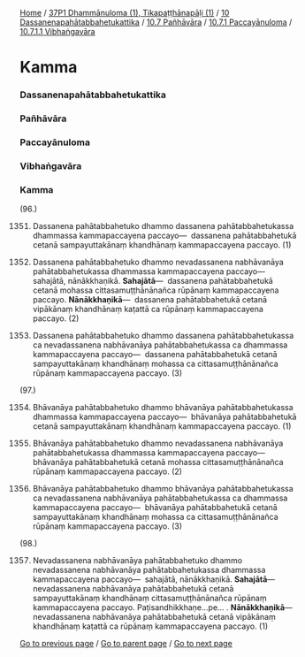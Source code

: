 
[Home](/) / [37P1 Dhammānuloma (1), Tikapaṭṭhānapāḷi (1)](/tipitaka/37P1.md) / [10 Dassanenapahātabbahetukattika](/tipitaka/37P1/10.md) / [10.7 Pañhāvāra](/tipitaka/37P1/10/10.7.md) / [10.7.1 Paccayānuloma](/tipitaka/37P1/10/10.7/10.7.1.md) / [10.7.1.1 Vibhaṅgavāra](/tipitaka/37P1/10/10.7/10.7.1/10.7.1.1.md)

# Kamma

### Dassanenapahātabbahetukattika

### Pañhāvāra

### Paccayānuloma

### Vibhaṅgavāra

### Kamma

(96.)

1351. Dassanena pahātabbahetuko dhammo dassanena pahātabbahetukassa dhammassa kammapaccayena paccayo—  dassanena pahātabbahetukā cetanā sampayuttakānaṃ khandhānaṃ kammapaccayena paccayo. (1)

1352. Dassanena pahātabbahetuko dhammo nevadassanena nabhāvanāya pahātabbahetukassa dhammassa kammapaccayena paccayo—  sahajātā, nānākkhaṇikā. **Sahajātā**—  dassanena pahātabbahetukā cetanā mohassa cittasamuṭṭhānānañca rūpānaṃ kammapaccayena paccayo. **Nānākkhaṇikā**—  dassanena pahātabbahetukā cetanā vipākānaṃ khandhānaṃ kaṭattā ca rūpānaṃ kammapaccayena paccayo. (2)

1353. Dassanena pahātabbahetuko dhammo dassanena pahātabbahetukassa ca nevadassanena nabhāvanāya pahātabbahetukassa ca dhammassa kammapaccayena paccayo—  dassanena pahātabbahetukā cetanā sampayuttakānaṃ khandhānaṃ mohassa ca cittasamuṭṭhānānañca rūpānaṃ kammapaccayena paccayo. (3)

(97.)

1354. Bhāvanāya pahātabbahetuko dhammo bhāvanāya pahātabbahetukassa dhammassa kammapaccayena paccayo—  bhāvanāya pahātabbahetukā cetanā sampayuttakānaṃ khandhānaṃ kammapaccayena paccayo. (1)

1355. Bhāvanāya pahātabbahetuko dhammo nevadassanena nabhāvanāya pahātabbahetukassa dhammassa kammapaccayena paccayo—  bhāvanāya pahātabbahetukā cetanā mohassa cittasamuṭṭhānānañca rūpānaṃ kammapaccayena paccayo. (2)

1356. Bhāvanāya pahātabbahetuko dhammo bhāvanāya pahātabbahetukassa ca nevadassanena nabhāvanāya pahātabbahetukassa ca dhammassa kammapaccayena paccayo—  bhāvanāya pahātabbahetukā cetanā sampayuttakānaṃ khandhānaṃ mohassa ca cittasamuṭṭhānānañca rūpānaṃ kammapaccayena paccayo. (3)

(98.)

1357. Nevadassanena nabhāvanāya pahātabbahetuko dhammo nevadassanena nabhāvanāya pahātabbahetukassa dhammassa kammapaccayena paccayo—  sahajātā, nānākkhaṇikā. **Sahajātā**—  nevadassanena nabhāvanāya pahātabbahetukā cetanā sampayuttakānaṃ khandhānaṃ cittasamuṭṭhānānañca rūpānaṃ kammapaccayena paccayo. Paṭisandhikkhaṇe…pe… . **Nānākkhaṇikā**—  nevadassanena nabhāvanāya pahātabbahetukā cetanā vipākānaṃ khandhānaṃ kaṭattā ca rūpānaṃ kammapaccayena paccayo. (1)

[Go to previous page](/tipitaka/37P1/10/10.7/10.7.1/10.7.1.1/Asevana.md) / [Go to parent page](/tipitaka/37P1/10/10.7/10.7.1/10.7.1.1.md) / [Go to next page](/tipitaka/37P1/10/10.7/10.7.1/10.7.1.1/Vipaka.md)



